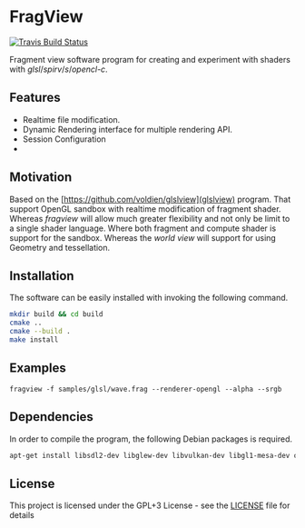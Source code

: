 # FragView
[![Travis Build Status](https://travis-ci.org/voldien/fragview.svg?branch=master)](https://travis-ci.org/voldien/fragview)

Fragment view software program for creating and experiment with shaders with *glsl*/*spirv*/*s*/*opencl-c*.

## Features ##
* Realtime file modification.
* Dynamic Rendering interface for multiple rendering API.
* Session Configuration
* 

## Motivation
Based on the [https://github.com/voldien/glslview](glslview) program. That support OpenGL sandbox with realtime
modification of fragment shader. Whereas *fragview* will allow much greater flexibility and not only be limit to a single
shader language. Where both fragment and compute shader is support for the sandbox. Whereas the _world view_  will support
for using Geometry and tessellation.

## Installation
The software can be easily installed with invoking the following command.
```bash
mkdir build && cd build
cmake ..
cmake --build .
make install
```

## Examples
```
fragview -f samples/glsl/wave.frag --renderer-opengl --alpha --srgb
```

 Dependencies 
----------------
In order to compile the program, the following Debian packages is required.
```bash
apt-get install libsdl2-dev libglew-dev libvulkan-dev libgl1-mesa-dev opencl-headers libzip-dev libfswatch-dev libfreeimage-dev
```

## License
This project is licensed under the GPL+3 License - see the [LICENSE](LICENSE) file for details
